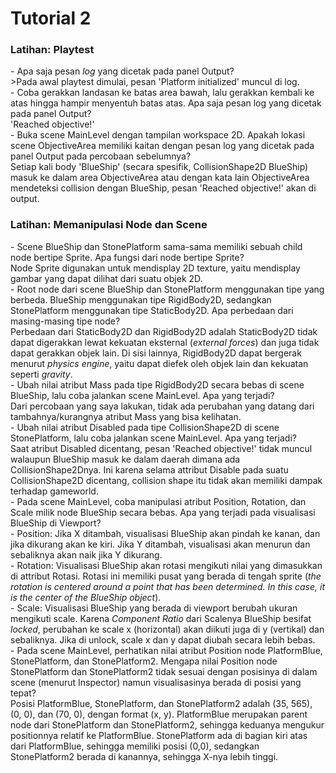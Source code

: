 # Tutorial 2
<h3>Latihan: Playtest</h3>
<p>- Apa saja pesan <i>log</i> yang dicetak pada panel Output?<br>
>Pada awal playtest dimulai, pesan 'Platform initialized' muncul di log.<br>
- Coba gerakkan landasan ke batas area bawah, lalu gerakkan kembali ke atas hingga hampir menyentuh batas atas. Apa saja pesan log yang dicetak pada panel Output?<br>
'Reached objective!'<br>
- Buka scene MainLevel dengan tampilan workspace 2D. Apakah lokasi scene ObjectiveArea memiliki kaitan dengan pesan log yang dicetak pada panel Output pada percobaan sebelumnya?<br>
Setiap kali body 'BlueShip' (secara spesifik, CollisionShape2D BlueShip) masuk ke dalam area ObjectiveArea atau dengan kata lain ObjectiveArea mendeteksi collision dengan BlueShip, pesan 'Reached objective!' akan di output.</p>

<h3>Latihan: Memanipulasi Node dan Scene</h3>
<p>- Scene BlueShip dan StonePlatform sama-sama memiliki sebuah child node bertipe Sprite. Apa fungsi dari node bertipe Sprite?<br>
Node Sprite digunakan untuk mendisplay 2D texture, yaitu mendisplay gambar yang dapat dilihat dari suatu objek 2D.<br>
- Root node dari scene BlueShip dan StonePlatform menggunakan tipe yang berbeda. BlueShip menggunakan tipe RigidBody2D, sedangkan StonePlatform menggunakan tipe StaticBody2D. Apa perbedaan dari masing-masing tipe node?<br>
Perbedaan dari StaticBody2D dan RigidBody2D adalah StaticBody2D tidak dapat digerakkan lewat kekuatan eksternal (<i>external forces</i>) dan juga tidak dapat gerakkan objek lain. Di sisi lainnya, RigidBody2D dapat bergerak menurut <i>physics engine</i>, yaitu dapat diefek oleh objek lain dan kekuatan seperti <i>gravity</i>.<br>
- Ubah nilai atribut Mass pada tipe RigidBody2D secara bebas di scene BlueShip, lalu coba jalankan scene MainLevel. Apa yang terjadi?<br>
Dari percobaan yang saya lakukan, tidak ada perubahan yang datang dari tambahnya/kurangnya atribut Mass yang bisa kelihatan.<br>
- Ubah nilai atribut Disabled pada tipe CollisionShape2D di scene StonePlatform, lalu coba jalankan scene MainLevel. Apa yang terjadi?<br>
Saat atribut Disabled dicentang, pesan 'Reached objective!' tidak muncul walaupun BlueShip masuk ke dalam daerah dimana ada CollisionShape2Dnya. Ini karena selama attribut Disable pada suatu CollisionShape2D dicentang, collision shape itu tidak akan memiliki dampak terhadap gameworld.<br>
- Pada scene MainLevel, coba manipulasi atribut Position, Rotation, dan Scale milik node BlueShip secara bebas. Apa yang terjadi pada visualisasi BlueShip di Viewport?<br>
 - Position: Jika X ditambah, visualisasi BlueShip akan pindah ke kanan, dan jika dikurang akan ke kiri. Jika Y ditambah, visualisasi akan menurun dan sebaliknya akan naik jika Y dikurang.<br>
 - Rotation: Visualisasi BlueShip akan rotasi mengikuti nilai yang dimasukkan di attribut Rotasi. Rotasi ini memiliki pusat yang berada di tengah sprite (<i>the rotation is centered around a point that has been determined. In this case, it is the center of the BlueShip object</i>).<br>
 - Scale: Visualisasi BlueShip yang berada di viewport berubah ukuran mengikuti scale. Karena <i>Component Ratio</i> dari Scalenya BlueShip besifat <i>locked</i>, perubahan ke scale x (horizontal) akan diikuti juga di y (vertikal) dan sebaliknya. Jika di unlock, scale x dan y dapat diubah secara lebih bebas.<br>
- Pada scene MainLevel, perhatikan nilai atribut Position node PlatformBlue, StonePlatform, dan StonePlatform2. Mengapa nilai Position node StonePlatform dan StonePlatform2 tidak sesuai dengan posisinya di dalam scene (menurut Inspector) namun visualisasinya berada di posisi yang tepat?<br>
Posisi PlatformBlue, StonePlatform, dan StonePlatform2 adalah (35, 565), (0, 0), dan (70, 0), dengan format (x, y). PlatformBlue merupakan parent node dari StonePlatform dan StonePlatform2, sehingga keduanya mengukur positionnya relatif ke PlatformBlue. StonePlatform ada di bagian kiri atas dari PlatformBlue, sehingga memiliki posisi (0,0), sedangkan StonePlatform2 berada di kanannya, sehingga X-nya lebih tinggi.</p>